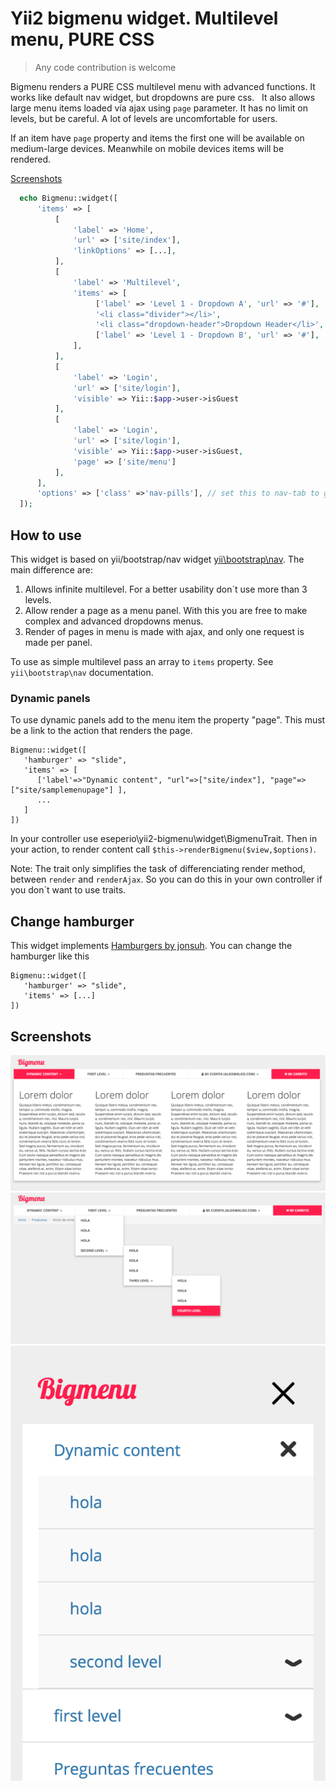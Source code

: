 # Yii2 bigmenu widget. Multilevel menu, PURE CSS

> Any code contribution is welcome

Bigmenu renders a PURE CSS multilevel menu with advanced functions.
   It works like default nav widget, but dropdowns are pure css.
   It also allows large menu items loaded vía ajax using `page` parameter.
   It has no limit on levels, but be careful. A lot of levels are uncomfortable for users.
  
   If an item have `page` property and items the first one will be available on medium-large devices.
   Meanwhile on mobile devices items will be rendered.
   
   [Screenshots](#screenshots)

 ```php
   echo Bigmenu::widget([
       'items' => [
           [
               'label' => 'Home',
               'url' => ['site/index'],
               'linkOptions' => [...],
           ],
           [
               'label' => 'Multilevel',
               'items' => [
                    ['label' => 'Level 1 - Dropdown A', 'url' => '#'],
                    '<li class="divider"></li>',
                    '<li class="dropdown-header">Dropdown Header</li>',
                    ['label' => 'Level 1 - Dropdown B', 'url' => '#'],
               ],
           ],
           [
               'label' => 'Login',
               'url' => ['site/login'],
               'visible' => Yii::$app->user->isGuest
           ],
           [
               'label' => 'Login',
               'url' => ['site/login'],
               'visible' => Yii::$app->user->isGuest,
               'page' => ['site/menu']
           ],
       ],
       'options' => ['class' =>'nav-pills'], // set this to nav-tab to get tab-styled navigation
   ]);
   ```
   
## How to use
This widget is based on yii/bootstrap/nav widget [yii\bootstrap\nav](http://www.yiiframework.com/doc-2.0/yii-bootstrap-nav.html).
The main difference are:
1. Allows infinite multilevel. For a better usability don´t use more than 3 levels.
2. Allow render a page as a menu panel. With this you are free to make complex and advanced dropdowns menus.
3. Render of pages in menu is made with ajax, and only one request is made per panel.

To use as simple multilevel pass an array to `items` property. See `yii\bootstrap\nav` documentation.
### Dynamic panels
To use dynamic panels add to the menu item the property "page". This must be a link to the action that renders the page. 

```
Bigmenu::widget([
   'hamburger' => "slide",
   'items' => [
      ['label'=>"Dynamic content", "url"=>["site/index"], "page"=>["site/samplemenupage"] ],
      ...
   ]
])
```

In your controller use eseperio\yii2-bigmenu\widget\BigmenuTrait. Then in your action, to render content call `$this->renderBigmenu($view,$options)`.

Note: The trait only simplifies the task of differenciating render method, between `render` and `renderAjax`. So you can do this in your own controller if you don´t want to use traits.

## Change hamburger
This widget implements [Hamburgers by jonsuh](https://jonsuh.com/hamburgers/). You can change the hamburger like this
```
Bigmenu::widget([
   'hamburger' => "slide",
   'items' => [...]
])
```


## Screenshots   
![Bigmenu screenshot](https://github.com/Eseperio/yii2-bigmenu-widget/blob/master/Captura%20de%20pantalla%202017-09-04%20a%20las%201.32.02.png?raw=true)
![Bigmenu screenshot](https://github.com/Eseperio/yii2-bigmenu-widget/blob/master/Captura%20de%20pantalla%202017-09-04%20a%20las%201.31.54.png?raw=true)
![Bigmenu screenshot](https://github.com/Eseperio/yii2-bigmenu-widget/blob/master/Captura%20de%20pantalla%202017-09-04%20a%20las%201.33.08.png?raw=true)

